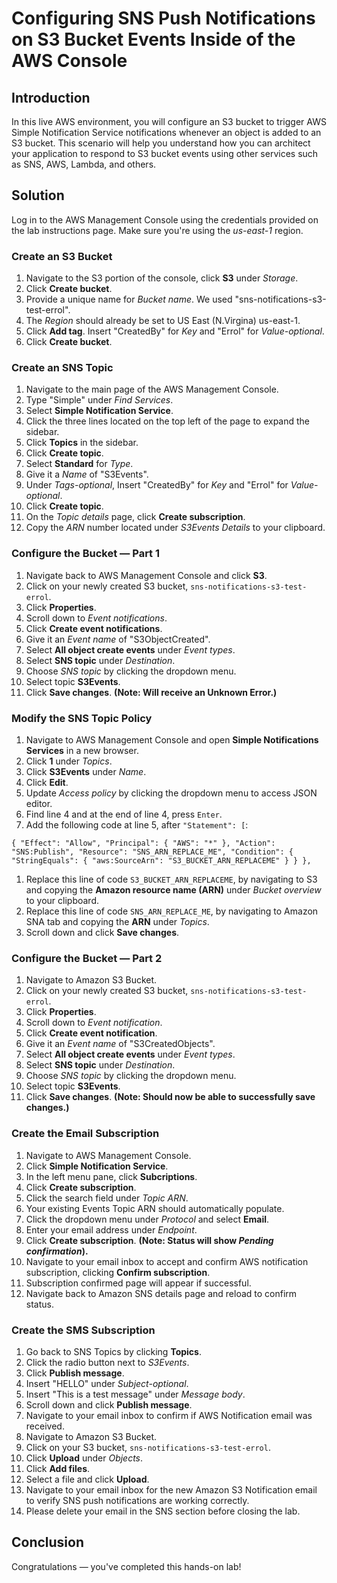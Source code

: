 ﻿
# Configuring SNS Push Notifications on S3 Bucket Events Inside of the AWS Console

## Introduction

In this live AWS environment, you will configure an S3 bucket to trigger AWS Simple Notification Service notifications whenever an object is added to an S3 bucket. This scenario will help you understand how you can architect your application to respond to S3 bucket events using other services such as SNS, AWS, Lambda, and others.

## Solution

Log in to the AWS Management Console using the credentials provided on the lab instructions page. Make sure you're using the  _us-east-1_  region.

### Create an S3 Bucket

1.  Navigate to the S3 portion of the console, click  **S3**  under  _Storage_.
2.  Click  **Create bucket**.
3.  Provide a unique name for  _Bucket name_. We used "sns-notifications-s3-test-errol".
4.  The  _Region_  should already be set to US East (N.Virgina) us-east-1.
5.  Click  **Add tag**. Insert "CreatedBy" for  _Key_  and "Errol" for  _Value-optional_.
6.  Click  **Create bucket**.

### Create an SNS Topic

1.  Navigate to the main page of the AWS Management Console.
2.  Type "Simple" under  _Find Services_.
3.  Select  **Simple Notification Service**.
4.  Click the three lines located on the top left of the page to expand the sidebar.
5.  Click  **Topics**  in the sidebar.
6.  Click  **Create topic**.
7.  Select  **Standard**  for  _Type_.
8.  Give it a  _Name_  of "S3Events".
9.  Under  _Tags-optional_, Insert "CreatedBy" for  _Key_  and "Errol" for  _Value-optional_.
10.  Click  **Create topic**.
11.  On the  _Topic details_  page, click  **Create subscription**.
12.  Copy the  _ARN_  number located under  _S3Events Details_  to your clipboard.

### Configure the Bucket — Part 1

1.  Navigate back to AWS Management Console and click  **S3**.
2.  Click on your newly created S3 bucket,  `sns-notifications-s3-test-errol`.
3.  Click  **Properties**.
4.  Scroll down to  _Event notifications_.
5.  Click  **Create event notifications**.
6.  Give it an  _Event name_  of "S3ObjectCreated".
7.  Select  **All object create events**  under  _Event types_.
8.  Select  **SNS topic**  under  _Destination_.
9.  Choose  _SNS topic_  by clicking the dropdown menu.
10.  Select topic  **S3Events**.
11.  Click  **Save changes**.  **(Note: Will receive an Unknown Error.)**

### Modify the SNS Topic Policy

1.  Navigate to AWS Management Console and open  **Simple Notifications Services**  in a new browser.
2.  Click  **1**  under  _Topics_.
3.  Click  **S3Events**  under  _Name_.
4.  Click  **Edit**.
5.  Update  _Access policy_  by clicking the dropdown menu to access JSON editor.
6.  Find line 4 and at the end of line 4, press  `Enter`.
7.  Add the following code at line 5, after  `"Statement": [`:

`{ "Effect": "Allow", "Principal": { "AWS": "*" }, "Action": "SNS:Publish", "Resource": "SNS_ARN_REPLACE_ME", "Condition": { "StringEquals": { "aws:SourceArn": "S3_BUCKET_ARN_REPLACEME" } } },`

1.  Replace this line of code  `S3_BUCKET_ARN_REPLACEME`, by navigating to S3 and copying the  **Amazon resource name (ARN)**  under  _Bucket overview_  to your clipboard.
2.  Replace this line of code  `SNS_ARN_REPLACE_ME`, by navigating to Amazon SNA tab and copying the  **ARN**  under  _Topics_.
3.  Scroll down and click  **Save changes**.

### Configure the Bucket — Part 2

1.  Navigate to Amazon S3 Bucket.
2.  Click on your newly created S3 bucket,  `sns-notifications-s3-test-errol`.
3.  Click  **Properties**.
4.  Scroll down to  _Event notification_.
5.  Click  **Create event notification**.
6.  Give it an  _Event name_  of "S3CreatedObjects".
7.  Select  **All object create events**  under  _Event types_.
8.  Select  **SNS topic**  under  _Destination_.
9.  Choose  _SNS topic_  by clicking the dropdown menu.
10.  Select topic  **S3Events**.
11.  Click  **Save changes**.  **(Note: Should now be able to successfully save changes.)**

### Create the Email Subscription

1.  Navigate to AWS Management Console.
2.  Click  **Simple Notification Service**.
3.  In the left menu pane, click  **Subcriptions**.
4.  Click  **Create subscription**.
5.  Click the search field under  _Topic ARN_.
6.  Your existing Events Topic ARN should automatically populate.
7.  Click the dropdown menu under  _Protocol_  and select  **Email**.
8.  Enter your email address under  _Endpoint_.
9.  Click  **Create subscription**.  **(Note: Status will show  _Pending confirmation_).**
10.  Navigate to your email inbox to accept and confirm AWS notification subscription, clicking  **Confirm subscription**.
11.  Subscription confirmed page will appear if successful.
12.  Navigate back to Amazon SNS details page and reload to confirm status.

### Create the SMS Subscription

1.  Go back to SNS Topics by clicking  **Topics**.
2.  Click the radio button next to  _S3Events_.
3.  Click  **Publish message**.
4.  Insert "HELLO" under  _Subject-optional_.
5.  Insert "This is a test message" under  _Message body_.
6.  Scroll down and click  **Publish message**.
7.  Navigate to your email inbox to confirm if AWS Notification email was received.
8.  Navigate to Amazon S3 Bucket.
9.  Click on your S3 bucket,  `sns-notifications-s3-test-errol`.
10.  Click  **Upload**  under  _Objects_.
11.  Click  **Add files**.
12.  Select a file and click  **Upload**.
13.  Navigate to your email inbox for the new Amazon S3 Notification email to verify SNS push notifications are working correctly.
14.  Please delete your email in the SNS section before closing the lab.

## Conclusion

Congratulations — you've completed this hands-on lab!
